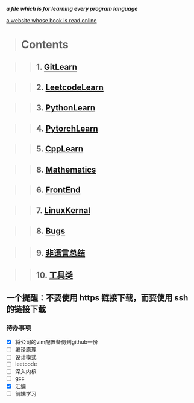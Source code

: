 ***a file which is for learning every program language***

[a website whose book is read online](https://www.bookstack.cn/)

> # Contents    

> > ## 1. [GitLearn](./GitLearn)    

> > ## 2. [LeetcodeLearn](./LeetcodeLearn)    

> > ## 3. [PythonLearn](./PythonLearn)    

> > ## 4. [PytorchLearn](./PytorchLearn)    

> > ## 5. [CppLearn](./CppLearn)    

> > ## 8. [Mathematics](./Mathematics/README.md)    

> > ## 6. [FrontEnd](./FrontEndLearn/README.md)    

> > ## 7. [LinuxKernal](./LinuxKernal/README.md)        

> > ## 8. [Bugs](./BUGs)    

> > ## 9. [非语言总结](./非语言总结/非语言总结.md)      

> > ## 10. [工具类](./Tools)     

## 一个提醒：不要使用 https 链接下载，而要使用 ssh 的链接下载     

### 待办事项      
- [x] 将公司的vim配置备份到github一份   
- [ ] 编译原理
- [ ] 设计模式
- [ ] leetcode
- [ ] 深入内核
- [ ] gcc
- [x] 汇编
- [ ] 前端学习
